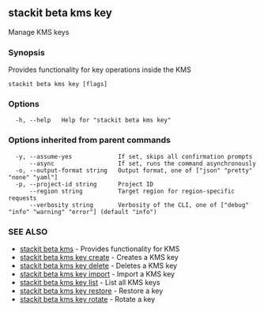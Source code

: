 ## stackit beta kms key

Manage KMS keys

### Synopsis

Provides functionality for key operations inside the KMS

```
stackit beta kms key [flags]
```

### Options

```
  -h, --help   Help for "stackit beta kms key"
```

### Options inherited from parent commands

```
  -y, --assume-yes             If set, skips all confirmation prompts
      --async                  If set, runs the command asynchronously
  -o, --output-format string   Output format, one of ["json" "pretty" "none" "yaml"]
  -p, --project-id string      Project ID
      --region string          Target region for region-specific requests
      --verbosity string       Verbosity of the CLI, one of ["debug" "info" "warning" "error"] (default "info")
```

### SEE ALSO

* [stackit beta kms](./stackit_beta_kms.md)	 - Provides functionality for KMS
* [stackit beta kms key create](./stackit_beta_kms_key_create.md)	 - Creates a KMS key
* [stackit beta kms key delete](./stackit_beta_kms_key_delete.md)	 - Deletes a KMS key
* [stackit beta kms key import](./stackit_beta_kms_key_import.md)	 - Import a KMS key
* [stackit beta kms key list](./stackit_beta_kms_key_list.md)	 - List all KMS keys
* [stackit beta kms key restore](./stackit_beta_kms_key_restore.md)	 - Restore a key
* [stackit beta kms key rotate](./stackit_beta_kms_key_rotate.md)	 - Rotate a key

